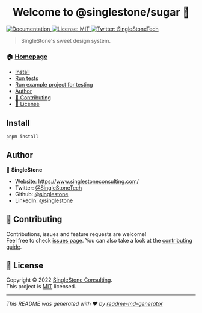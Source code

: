 <h1 align="center">Welcome to @singlestone/sugar 👋</h1>
<p>
  <a href="https://github.com/singlestone/sugar#readme" target="_blank">
    <img alt="Documentation" src="https://img.shields.io/badge/documentation-yes-brightgreen.svg" />
  </a>
  <a href="https://github.com/singlestone/sugar/blob/master/LICENSE" target="_blank">
    <img alt="License: MIT" src="https://img.shields.io/github/license/singlestone/sugar" />
  </a>
  <a href="https://twitter.com/SingleStoneTech" target="_blank">
    <img alt="Twitter: SingleStoneTech" src="https://img.shields.io/twitter/follow/SingleStoneTech.svg?style=social" />
  </a>
</p>

> SingleStone's sweet design system.

### 🏠 [Homepage](https://github.com/singlestone/sugar#readme)

<!-- START doctoc generated TOC please keep comment here to allow auto update -->
<!-- DON'T EDIT THIS SECTION, INSTEAD RE-RUN doctoc TO UPDATE -->

- [Install](#install)
- [Run tests](#run-tests)
- [Run example project for testing](#run-example-project-for-testing)
- [Author](#author)
- [🤝 Contributing](#-contributing)
- [📝 License](#-license)

<!-- END doctoc generated TOC please keep comment here to allow auto update -->

## Install

```shell
pnpm install
```

## Author

👤 **SingleStone**

- Website: <https://www.singlestoneconsulting.com/>
- Twitter: [@SingleStoneTech](https://twitter.com/SingleStoneTech)
- Github: [@singlestone](https://github.com/singlestone)
- LinkedIn: [@singlestone](https://www.linkedin.com/company/singlestone)

## 🤝 Contributing

Contributions, issues and feature requests are welcome!<br />Feel free to check
[issues page](https://github.com/singlestone/sugar/issues). You can also take a look at the
[contributing guide](https://github.com/singlestone/sugar/blob/master/CONTRIBUTING.md).

## 📝 License

Copyright © 2022 [SingleStone Consulting](https://github.com/singlestone).<br />
This project is [MIT](https://github.com/singlestone/sugar/blob/master/LICENSE) licensed.

---

_This README was generated with ❤️ by [readme-md-generator](https://github.com/kefranabg/readme-md-generator)_
